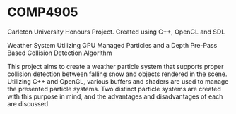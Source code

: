 # COMP4905
Carleton University Honours Project. Created using C++, OpenGL and SDL

Weather System Utilizing GPU Managed Particles and a Depth Pre-Pass Based Collision Detection Algorithm


This project aims to create a weather particle system that supports proper collision detection
between falling snow and objects rendered in the scene. Utilizing C++ and OpenGL, various buffers
and shaders are used to manage the presented particle systems. Two distinct particle systems are
created with this purpose in mind, and the advantages and disadvantages of each are discussed.
